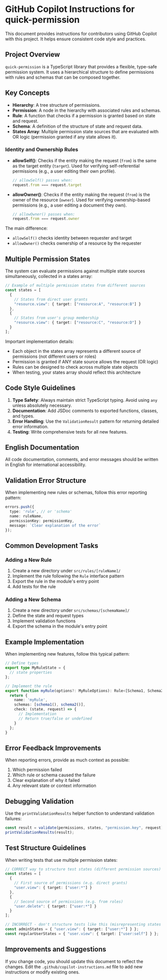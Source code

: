 # GitHub Copilot Instructions for quick-permission

This document provides instructions for contributors using GitHub Copilot with this project. It helps ensure consistent code style and practices.

## Project Overview

`quick-permission` is a TypeScript library that provides a flexible, type-safe permission system. It uses a hierarchical structure to define permissions with rules and schemas that can be composed together.

## Key Concepts

- **Hierarchy**: A tree structure of permissions.
- **Permission**: A node in the hierarchy with associated rules and schemas.
- **Rule**: A function that checks if a permission is granted based on state and request.
- **Schema**: A definition of the structure of state and request data.
- **States Array**: Multiple permission state sources that are evaluated with OR logic (permission granted if any state allows it).

### Identity and Ownership Rules

- **allowSelf()**: Checks if the entity making the request (`from`) is the same as the target entity (`target`). Used for verifying self-referential permissions (e.g., a user editing their own profile).
  ```typescript
  // allowSelf() passes when:
  request.from === request.target
  ```

- **allowOwner()**: Checks if the entity making the request (`from`) is the owner of the resource (`owner`). Used for verifying ownership-based permissions (e.g., a user editing a document they own).
  ```typescript
  // allowOwner() passes when:
  request.from === request.owner
  ```

The main difference:
- `allowSelf()` checks identity between requester and target
- `allowOwner()` checks ownership of a resource by the requester

## Multiple Permission States

The system can evaluate permissions against multiple state sources simultaneously, collected in a states array:

```typescript
// Example of multiple permission states from different sources
const states = [
  {
    // States from direct user grants
    "resource.view": { target: ["resource:A", "resource:B"] }
  },
  {
    // States from user's group membership
    "resource.view": { target: ["resource:C", "resource:D"] }
  }
];
```

Important implementation details:
- Each object in the states array represents a different source of permissions (not different users or roles)
- Permission is granted if ANY state source allows the request (OR logic)
- Rules can be designed to check across multiple state objects
- When testing, your states array should reflect this architecture

## Code Style Guidelines

1. **Type Safety**: Always maintain strict TypeScript typing. Avoid using `any` unless absolutely necessary.
2. **Documentation**: Add JSDoc comments to exported functions, classes, and types.
3. **Error Handling**: Use the `ValidationResult` pattern for returning detailed error information.
4. **Testing**: Write comprehensive tests for all new features.

## English Documentation

All code documentation, comments, and error messages should be written in English for international accessibility.

## Validation Error Structure

When implementing new rules or schemas, follow this error reporting pattern:

```typescript
errors.push({
  type: 'rule', // or 'schema'
  name: ruleName,
  permissionKey: permissionKey,
  message: `Clear explanation of the error`
});
```

## Common Development Tasks

### Adding a New Rule

1. Create a new directory under `src/rules/[ruleName]/`
2. Implement the rule following the `Rule` interface pattern
3. Export the rule in the module's entry point
4. Add tests for the rule

### Adding a New Schema

1. Create a new directory under `src/schemas/[schemaName]/`
2. Define the state and request types
3. Implement validation functions
4. Export the schema in the module's entry point

## Example Implementation

When implementing new features, follow this typical pattern:

```typescript
// Define types
export type MyRuleState = {
  // state properties
};

// Implement the rule
export function myRule(options?: MyRuleOptions): Rule<[Schema1, Schema2]> {
  return {
    name: 'myRule',
    schemas: [schema1(), schema2()],
    check: (state, request) => {
      // Implementation
      // Return true/false or undefined
    }
  };
}
```

## Error Feedback Improvements

When reporting errors, provide as much context as possible:

1. Which permission failed
2. Which rule or schema caused the failure
3. Clear explanation of why it failed
4. Any relevant state or context information

## Debugging Validation

Use the `printValidationResults` helper function to understand validation failures:

```typescript
const result = validate(permissions, states, "permission.key", request);
printValidationResults(result);
```

## Test Structure Guidelines

When writing tests that use multiple permission states:

```typescript
// CORRECT way to structure test states (different permission sources)
const states = [
  {
    // First source of permissions (e.g. direct grants)
    "user.view": { target: ["user:*"] }
  },
  {
    // Second source of permissions (e.g. from roles)
    "user.delete": { target: ["user:*"] }
  }
];

// INCORRECT - don't structure tests like this (misrepresenting states as different roles)
const adminStates = { "user.view": { target: ["user:*"] } };
const regularUserStates = { "user.view": { target: ["user:self"] } };
```

## Improvements and Suggestions
If you change code, you should update this document to reflect the changes.
Edit the `.github/copilot-instructions.md` file to add new instructions or modify existing ones.